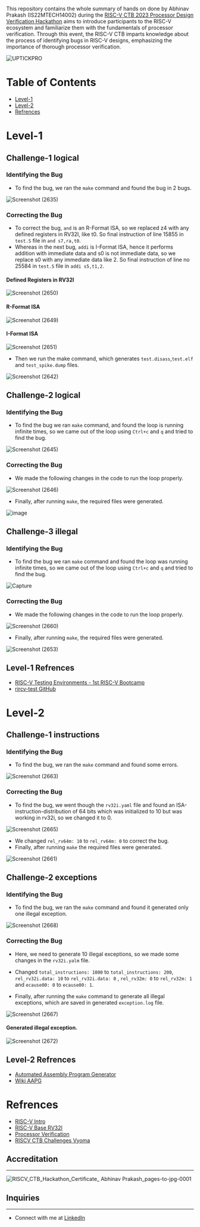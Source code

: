This repository contains the whole summary of hands on done by Abhinav Prakash (IS22MTECH14002) during the [RISC-V CTB 2023 Processor Design Verification Hackathon](https://community.riscv.org/events/details/risc-v-international-risc-v-academy-presents-risc-v-capture-the-bug-hackathon/) aims to introduce participants to the RISC-V ecosystem and familiarize them with the fundamentals of processor verification. Through this event, the RISC-V CTB imparts knowledge about the process of identifying bugs in RISC-V designs, emphasizing the importance of thorough processor verification.

![UPTICKPRO](https://github.com/abhinavprakash199/RISC-V-CTB-Hackathon/assets/120498080/36d42d70-c197-4ec8-8e87-82c763351a4b)

# Table of Contents
  * [Level-1](#Level-1)
  * [Level-2](#Level-2)
  * [Refrences](#Refrences)
  
# Level-1
## Challenge-1 logical
### Identifying the Bug 
- To find the bug, we ran the `make` command and found the bug in 2 bugs.

![Screenshot (2635)](https://github.com/abhinavprakash199/RISC-V-CTB-Hackathon/assets/120498080/bd23eaaf-9f2d-4079-890c-c6a36eed57f3)

### Correcting the Bug
- To correct the bug, `and` is an R-Format ISA, so we replaced z4 with any defined registers in RV32I, like t0. So final instruction of line 15855 in `test.S` file in `and s7,ra,t0`.
- Whereas in the next bug, `addi` is I-Format ISA, hence it performs addition with immediate data and s0 is not immediate data, so we replace s0 with any immediate data like 2. So final instruction of line no 25584 in `test.S` file in `addi s5,t1,2`.
  
#### Defined Registers in RV32I
![Screenshot (2650)](https://github.com/abhinavprakash199/RISC-V-CTB-Hackathon/assets/120498080/c320ae7e-6523-4df1-8b0b-ac2047051637)

#### R-Format ISA
![Screenshot (2649)](https://github.com/abhinavprakash199/RISC-V-CTB-Hackathon/assets/120498080/4ea0e946-4141-4087-93fd-59f5973f1144)

#### I-Format ISA

![Screenshot (2651)](https://github.com/abhinavprakash199/RISC-V-CTB-Hackathon/assets/120498080/14216fed-1db9-4fcb-9066-c1b58a2713f2)


- Then we run the make command, which generates `test.disass`,`test.elf` and `test_spike.dump` files.

![Screenshot (2642)](https://github.com/abhinavprakash199/RISC-V-CTB-Hackathon/assets/120498080/3b9009f5-a997-4da2-bf5f-4d23af3a4f73)

## Challenge-2 logical
###  Identifying the Bug
- To find the bug we ran `make` command, and found the loop is running infinite times, so we came out of the loop using `Ctrl+c` and `q` and tried to find the bug.

![Screenshot (2645)](https://github.com/abhinavprakash199/RISC-V-CTB-Hackathon/assets/120498080/c16847ee-32d3-4469-83ca-726119754c0b)

### Correcting the Bug
- We made the following changes in the code to run the loop properly.

![Screenshot (2646)](https://github.com/abhinavprakash199/RISC-V-CTB-Hackathon/assets/120498080/96a922d4-8781-407c-bd17-0f45fdd1343c)
 
- Finally, after running `make`, the required files were generated.

![image](https://github.com/vyomasystems-lab/riscv-ctb-challenge-abhinavprakash199/assets/120498080/481380cc-534c-44b8-a088-d0f0cb400c96)


## Challenge-3 illegal
###  Identifying the Bug
- To find the bug we ran `make` command and found the loop was running infinite times, so we came out of the loop using `Ctrl+c` and `q` and tried to find the bug.
  
![Capture](https://github.com/abhinavprakash199/RISC-V-CTB-Hackathon/assets/120498080/c7a08ccf-cb47-44e6-a90c-a0e6c9772991)

### Correcting the Bug
- We made the following changes in the code to run the loop properly.

![Screenshot (2660)](https://github.com/abhinavprakash199/RISC-V-CTB-Hackathon/assets/120498080/76988f0f-b57b-4fd6-98f3-ada6744b3da7)


- Finally, after running `make`, the required files were generated.

![Screenshot (2653)](https://github.com/abhinavprakash199/RISC-V-CTB-Hackathon/assets/120498080/45058480-e18b-4d1f-bbe1-6b0d7f30dadb)

## Level-1 Refrences 
- [RISC-V Testing Environments - 1st RISC-V Bootcamp](https://www.youtube.com/watch?v=mbyb7BgYyXg)
- [rircv-test GitHub](https://github.com/riscv-software-src/riscv-tests)


# Level-2
## Challenge-1 instructions
###  Identifying the Bug 
- To find the bug, we ran the `make` command and found some errors.

![Screenshot (2663)](https://github.com/abhinavprakash199/RISC-V-CTB-Hackathon/assets/120498080/20ed017e-00f0-48c6-b8d8-b7a36cba13dd)


### Correcting the Bug
- To find the bug, we went though the `rv32i.yaml` file and found an ISA-instruction-distribution of 64 bits which was initialized to 10 but was working in rv32i, so we changed it to 0.
  
![Screenshot (2665)](https://github.com/abhinavprakash199/RISC-V-CTB-Hackathon/assets/120498080/40c9cd68-5510-4c36-a6c4-c31d754660ec)

- We changed `rel_rv64m: 10` to `rel_rv64m: 0` to correct the bug.
- Finally, after running `make` the required files were generated.

![Screenshot (2661)](https://github.com/abhinavprakash199/RISC-V-CTB-Hackathon/assets/120498080/1671c561-99c4-4a75-964e-c869b78f184f)

## Challenge-2 exceptions
###  Identifying the Bug 
- To find the bug, we ran the `make` command and found it generated only one illegal exception.

![Screenshot (2668)](https://github.com/abhinavprakash199/RISC-V-CTB-Hackathon/assets/120498080/2dc0572d-ed4b-477d-851b-8cf4c8c08f07)

### Correcting the Bug
- Here, we need to generate 10 illegal exceptions, so we made some changes in the `rv32i.yalm` file.
- Changed `total_instructions: 1000` to `total_instructions: 200`, `rel_rv32i.data: 10` to `rel_rv32i.data: 0` ,  `rel_rv32m: 0` to `rel_rv32m: 1` and `ecause00: 0` to `ecause00: 1`.


- Finally, after running the `make` command to generate all illegal exceptions, which are saved in generated `exception.log` file.

![Screenshot (2667)](https://github.com/abhinavprakash199/RISC-V-CTB-Hackathon/assets/120498080/bc693785-18cb-470a-b181-a36ed86ca655)

#### Generated illegal exception.

![Screenshot (2672)](https://github.com/abhinavprakash199/RISC-V-CTB-Hackathon/assets/120498080/dbad2f4d-e295-425c-a55f-9118088d3a2e)

## Level-2 Refrences 
- [Automated Assembly Program Generator](https://gitlab.com/shaktiproject/tools/aapg)
- [Wiki AAPG](https://gitlab.com/shaktiproject/tools/aapg/-/wikis/Wiki-AAPG-%5B2.2.2%5D)

# Refrences 
- [RISC-V Intro](https://www.youtube.com/watch?v=cLE2UppGZ1A)
- [RISC-V Base RV32I](https://www.youtube.com/watch?v=bp-Y7nSJa8o)
- [ Processor Verification](https://www.youtube.com/watch?v=aS3TwoqUWk0)
- [RISCV CTB Challenges Vyoma](https://www.youtube.com/watch?v=XSPxKUGsnkY)

## Accreditation
---
![RISCV_CTB_Hackathon_Certificate_ Abhinav Prakash_pages-to-jpg-0001](https://github.com/abhinavprakash199/RISC-V-CTB-Hackathon/assets/120498080/ace114d9-990f-4eed-8102-c04bdfb34951)


## Inquiries
---
- Connect with me at [LinkedIn](https://www.linkedin.com/public-profile/settings?trk=d_flagship3_profile_self_view_public_profile)

